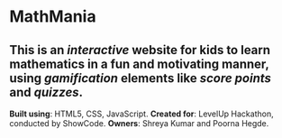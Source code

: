 **<h1>MathMania</h1>**  <h2>This is an *interactive* website for kids to learn mathematics in a fun and motivating manner, using *gamification* elements like *score points* and *quizzes*.</h2>   **Built using**: HTML5, CSS, JavaScript.  **Created for**: LevelUp Hackathon, conducted by ShowCode.  **Owners**: Shreya Kumar and Poorna Hegde.

